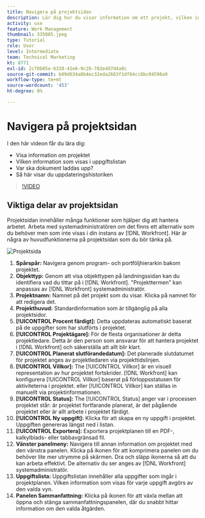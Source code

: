 ```yaml
---
title: Navigera på projektsidan
description: Lär dig hur du visar information om ett projekt, vilken information som visas i uppgiftslistan, var du överför dokument och hur du visar uppdateringshistoriken i [!DNL  Workfront].
activity: use
feature: Work Management
thumbnail: 335085.jpeg
type: Tutorial
role: User
level: Intermediate
team: Technical Marketing
kt: 8771
exl-id: 2c70b05e-6320-41e6-9c28-782edd7d4a8c
source-git-commit: b09d634a8b4ec32eda2663f1df04cc8bc04596a9
workflow-type: tm+mt
source-wordcount: '453'
ht-degree: 0%

---
```


# Navigera på projektsidan

I den här videon får du lära dig:

* Visa information om projektet
* Vilken information som visas i uppgiftslistan
* Var ska dokument laddas upp?
* Så här visar du uppdateringshistoriken

>[!VIDEO](https://video.tv.adobe.com/v/335085/?quality=12)

## Viktiga delar av projektsidan

Projektsidan innehåller många funktioner som hjälper dig att hantera arbetet. Arbeta med systemadministratören om det finns ett alternativ som du behöver men som inte visas i din instans av [!DNL Workfront]. Här är några av huvudfunktionerna på projektsidan som du bör tänka på.

![Projektsida](assets/project-page-graphic-for-planner.png)

1. **Spårspår:** Navigera genom program- och portföljhierarkin bakom projektet.
2. **Objekttyp:** Genom att visa objekttypen på landningssidan kan du identifiera vad du tittar på i [!DNL Workfront]. &quot;Projekttermen&quot; kan anpassas av [!DNL Workfront] systemadministratör.
3. **Projektnamn:** Namnet på det projekt som du visar. Klicka på namnet för att redigera det.
4. **Projekthuvud:** Standardinformation som är tillgänglig på alla projektsidor.
5. **[!UICONTROL Procent färdigt]:** Detta uppdateras automatiskt baserat på de uppgifter som har slutförts i projektet.
6. **[!UICONTROL Projektägare]:** För de flesta organisationer är detta projektledare. Detta är den person som ansvarar för att hantera projektet i [!DNL Workfront] och säkerställa att allt blir klart.
7. **[!UICONTROL Planerat slutförandedatum]:** Det planerade slutdatumet för projektet anges av projektledaren via projekttidslinjen.
8. **[!UICONTROL Villkor]:** The [!UICONTROL Villkor] är en visuell representation av hur projektet fortskrider. [!DNL Workfront] kan konfigurera [!UICONTROL Villkor] baserat på förloppsstatusen för aktiviteterna i projektet. eller [!UICONTROL Villkor] kan ställas in manuellt via projektinformationen.
9. **[!UICONTROL Status]:** The [!UICONTROL Status] anger var i processen projektet står: är projektet fortfarande planerat, är det pågående projektet eller är allt arbete i projektet färdigt.
10. **[!UICONTROL Ny uppgift]:** Klicka för att skapa en ny uppgift i projektet. Uppgiften genereras längst ned i listan.
11. **[!UICONTROL Exportera]:** Exportera projektplanen till en PDF-, kalkylblads- eller tabbavgränsad fil.
12. **Vänster panelmeny:** Navigera till annan information om projektet med den vänstra panelen. Klicka på ikonen för att komprimera panelen om du behöver lite mer utrymme på skärmen. Dra och släpp ikonerna så att du kan arbeta effektivt. De alternativ du ser anges av [!DNL Workfront] systemadministratör.
13. **Uppgiftslista:** Uppgiftslistan innehåller alla uppgifter som ingår i projektplanen. Vilken information som visas för varje uppgift avgörs av den valda vyn.
14. **Panelen Sammanfattning:** Klicka på ikonen för att växla mellan att öppna och stänga sammanfattningspanelen, där du snabbt hittar information om den valda åtgärden.

<!---
learn more:
simplified left navigation
edit projects
new toolbar for lists
--->
